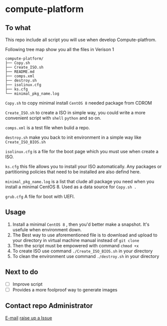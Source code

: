 # compute-platform

## To what

This repo include all script you will use when develop Compute-platfrom.

Following tree map show you all the files in Verison 1

```
compute-platform/
├── Copy.sh
├── Create_ISO.sh
├── README.md
├── comps.xml
├── destroy.sh
├── isolinux.cfg
├── ks.cfg
└── minimal_pkg_name.log
```

`Copy.sh` to copy minimal install `CentOS 8` needed package from CDROM

`Create_ISO.sh` to create a ISO in simple way, you could write a more convenient script with `shell` `python` and so on.

`comps.xml` is a test file when bulid a repo.

`destroy.sh` make you back to init environment in a simple way like `Create_ISO_BIOS.sh` 

`isolinux.cfg` is a file for the boot page which you must use when create a ISO.

`ks.cfg` this file allows you to install your ISO automatically. Any packages or partitioning policies that need to be installed are also defind here.

`minimal_pkg_name.log` is a list that clude all package you need when you install a minimal CentOS 8. Used as a data source for  `Copy.sh .`

`grub.cfg` A file for boot with UEFI.

## Usage

1. Install a minimal `CentOS 8` , then you'd better make a snapshot. It's usefule when environment down.
2. The Best way to use aforementioned file is to download and upload to your directory in virtual machine manual instead of `git clone`
3. Then the script must be empowered with command `chmod +x`
4. To create ISO use command `./Create_ISO_BIOS.sh` in your directory
5. To clean the environment use command `./destroy.sh` in your directory

## Next to do

* [ ] Improve script
* [ ] Provides a more foolproof way to generate images

## Contact repo Administrator

[E-mail](mailto:fanxf.work@outlook.com)
[raise up a Issue](https://github.com/yhTech-RD/compute-platform/issues)
